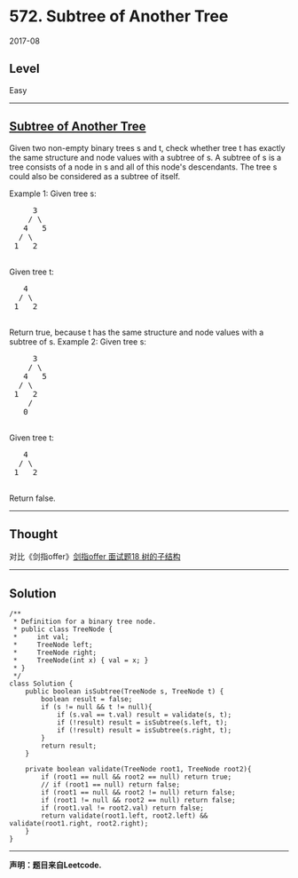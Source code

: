 # 572. Subtree of Another Tree

2017-08


## Level

Easy


---


## [Subtree of Another Tree](https://leetcode.com/problems/subtree-of-another-tree/description/)

Given two non-empty binary trees s and t, check whether tree t has exactly the same structure and node values with a subtree of s. A subtree of s is a tree consists of a node in s and all of this node's descendants. The tree s could also be considered as a subtree of itself.

Example 1:
Given tree s:
<pre>
     3
    / \
   4   5
  / \
 1   2
 </pre>
Given tree t:
<pre>
   4 
  / \
 1   2
 </pre>
Return true, because t has the same structure and node values with a subtree of s.
Example 2:
Given tree s:
<pre>
     3
    / \
   4   5
  / \
 1   2
    /
   0
 </pre>
Given tree t:
<pre>
   4
  / \
 1   2
 </pre>
Return false.


---


## Thought


对比《剑指offer》[剑指offer 面试题18 树的子结构](http://blog.csdn.net/liyazhou0215/article/details/72779679)


---


## Solution

```
/**
 * Definition for a binary tree node.
 * public class TreeNode {
 *     int val;
 *     TreeNode left;
 *     TreeNode right;
 *     TreeNode(int x) { val = x; }
 * }
 */
class Solution {
    public boolean isSubtree(TreeNode s, TreeNode t) {
        boolean result = false;
        if (s != null && t != null){
            if (s.val == t.val) result = validate(s, t);
            if (!result) result = isSubtree(s.left, t);
            if (!result) result = isSubtree(s.right, t);
        }
        return result;
    }
    
    private boolean validate(TreeNode root1, TreeNode root2){
        if (root1 == null && root2 == null) return true;
        // if (root1 == null) return false;
        if (root1 == null && root2 != null) return false;
        if (root1 != null && root2 == null) return false;
        if (root1.val != root2.val) return false;
        return validate(root1.left, root2.left) && validate(root1.right, root2.right);
    }
}
```


---


**声明：题目来自Leetcode.**